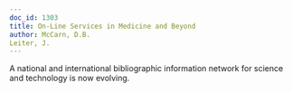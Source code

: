 ```yaml
---
doc_id: 1303
title: On-Line Services in Medicine and Beyond
author: McCarn, D.B.
Leiter, J.
---
```


A national and international bibliographic information
network for science and technology is now evolving.